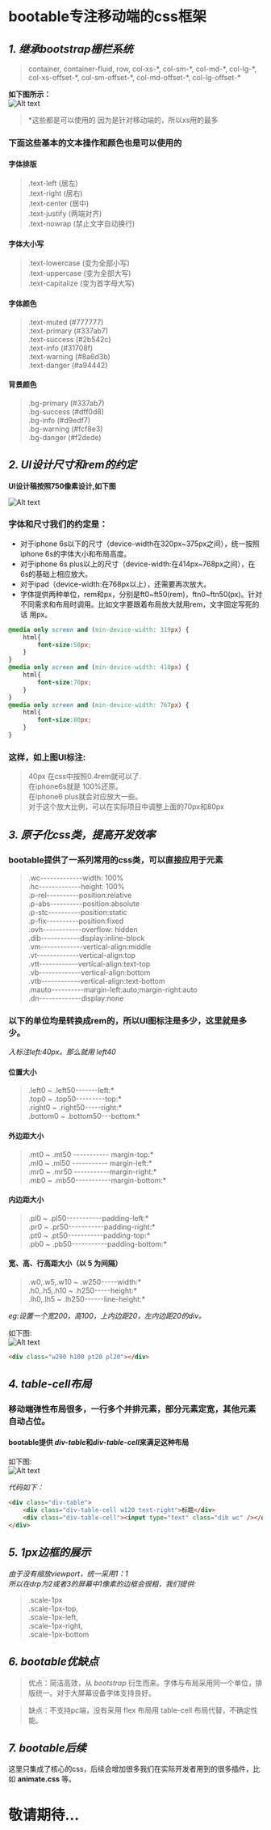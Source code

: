 # bootable专注移动端的css框架
## ***1. 继承bootstrap栅栏系统***

>container, container-fluid, row, 
col-xs-\*, col-sm-\*, col-md-\*, col-lg-\*, 
col-xs-offset-\*, col-sm-offset-\*, col-md-offset-\*, col-lg-offset-\*

**如下图所示：**  
![Alt text](dist/img/table-img.png)


> *这些都是可以使用的
因为是针对移动端的，所以xs用的最多

### **下面这些基本的文本操作和颜色也是可以使用的**

#### 字体排版
>.text-left (居左)  
.text-right (居右)  
.text-center (居中)  
.text-justify (两端对齐)  
.text-nowrap (禁止文字自动换行)  

#### 字体大小写
>.text-lowercase (变为全部小写)    
.text-uppercase (变为全部大写)      
.text-capitalize (变为首字母大写)  

#### 字体颜色
>.text-muted (#777777)  
.text-primary (#337ab7)  
.text-success (#2b542c)  
.text-info (#31708f)  
.text-warning  (#8a6d3b)  
.text-danger  (#a94442)

#### 背景颜色 
>.bg-primary (#337ab7)  
.bg-success (#dff0d8)  
.bg-info (#d9edf7)   
.bg-warning (#fcf8e3)  
.bg-danger (#f2dede)

## ***2. UI设计尺寸和rem的约定***

**UI设计稿按照750像素设计,如下图**  

![Alt text](dist/img/pxtorem.png)

### 字体和尺寸我们的约定是：
- 对于iphone 6s以下的尺寸（device-width在320px~375px之间），统一按照iphone 6s的字体大小和布局高度。  
- 对于iphone 6s plus以上的尺寸（device-width:在414px~768px之间），在6s的基础上相应放大。
- 对于ipad（device-width:在768px以上），还需要再次放大。
- 字体提供两种单位，rem和px，分别是ft0~ft50(rem)，ftn0~ftn50(px)。针对不同需求和布局时调用。比如文字要跟着布局放大就用rem，文字固定写死的话 用px。

```css
@media only screen and (min-device-width: 319px) {
    html{
        font-size:50px;
    }
}
@media only screen and (min-device-width: 410px) {
    html{
        font-size:70px;
    }
}
@media only screen and (min-device-width: 767px) {
    html{
        font-size:80px;
    }
}
```
### 这样，如上图UI标注:
>40px  在css中按照0.4rem就可以了.    
在iphone6s就是 100%还原。  
在iphone6 plus就会对应放大一些。    
对于这个放大比例，可以在实际项目中调整上面的70px和80px 

## ***3. 原子化css类，提高开发效率***
### bootable提供了一系列常用的css类，可以直接应用于元素
>.wc-------------width: 100%    
.hc-------------height: 100%    
.p-rel----------position:relative   
.p-abs----------position:absolute   
.p-stc----------position:static     
.p-fix----------position:fixed  
.ovh------------overflow: hidden    
.dib------------display:inline-block    
.vm-------------vertical-align:middle   
.vt-------------vertical-align:top      
.vtt------------vertical-align:text-top     
.vb-------------vertical-align:bottom       
.vtb------------vertical-align:text-bottom      
.mauto----------margin-left:auto;margin-right:auto      
.dn-------------display:none

### 以下的单位均是转换成rem的，所以UI图标注是多少，这里就是多少。
*入标注left:40px。那么就用 left40*

#### 位置大小 
>.left0 ~ .left50-------left:*     
.top0 ~ .top50---------top:*       
.right0 ~ .right50-----right:*     
.bottom0 ~ .bottom50---bottom:*

#### 外边距大小 
>.mt0 ~ .mt50 ----------- margin-top:*   
.ml0 ~ .ml50 ----------- margin-left:*   
.mr0 ~ .mr50 -----------margin-right:*      
.mb0 ~ .mb50-----------margin-bottom:*     
#### 内边距大小 
>.pl0 ~ .pl50-----------padding-left:*     
.pr0 ~ .pr50-----------padding-right:*     
.pt0 ~ .pt50-----------padding-top:*       
.pb0 ~ .pb50-----------padding-bottom:*        
#### 宽、高、行高距大小（以 5 为间隔） 
>.w0,.w5,.w10 ~ .w250-----width:*    
.h0,.h5,.h10 ~ .h250-----height:*  
.lh0,.lh5 ~ .lh250------line-height:*  

*eg:设置一个宽200，高100，上内边距20，左内边距20的div。*     

如下图:    
![Alt text](dist/img/div-class.png)

```html
<div class="w200 h100 pt20 pl20"></div>
```

## ***4. table-cell布局***
### 移动端弹性布局很多，一行多个并排元素，部分元素定宽，其他元素自动占位。

#### **bootable提供 *div-table*和*div-table-cell*来满足这种布局**
如下图:    
![Alt text](dist/img/input.png)

*代码如下：*
```html
<div class="div-table">
    <div class="div-table-cell w120 text-right">标题</div>
    <div class="div-table-cell"><input type="text" class="dib wc" /></div>
</div>
```

## ***5. 1px边框的展示***
*由于没有缩放viewport，统一采用1：1*   
*所以在drp为2或者3的屏幕中1像素的边框会很粗，我们提供:*
>.scale-1px     
.scale-1px-top,     
.scale-1px-left,        
.scale-1px-right,       
.scale-1px-bottom

## ***6. bootable优缺点***

> 优点：简洁高效，从  *bootstrap*  衍生而来。字体与布局采用同一个单位，排版统一。对于大屏幕设备字体支持良好。

>缺点：不支持pc端，没有采用  flex  布局用  table-cell  布局代替，不确定性能。

## ***7. bootable后续***

这里只集成了核心的css，后续会增加很多我们在实际开发者用到的很多插件，比如 **animate.css** 等。
# 敬请期待...
